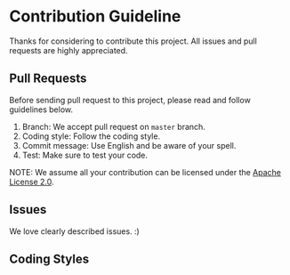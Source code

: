 # Contribution Guideline

Thanks for considering to contribute this project. All issues and pull requests are highly appreciated.

## Pull Requests

Before sending pull request to this project, please read and follow guidelines below.

1. Branch: We accept pull request on `master` branch.	
2. Coding style: Follow the coding style.
3. Commit message: Use English and be aware of your spell.
4. Test: Make sure to test your code.

NOTE: We assume all your contribution can be licensed under the [Apache License 2.0](https://github.com/didi/delta/blob/master/LICENSE). 

## Issues

We love clearly described issues. :)


## Coding Styles